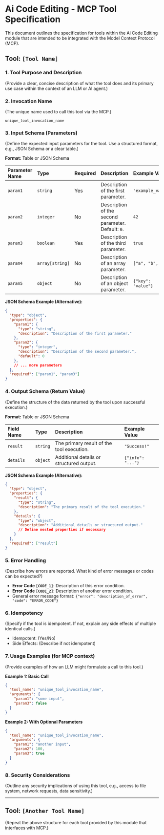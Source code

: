 # Ai Code Editing - MCP Tool Specification

This document outlines the specification for tools within the Ai Code Editing module that are intended to be integrated with the Model Context Protocol (MCP).

## Tool: `[Tool Name]`

### 1. Tool Purpose and Description

(Provide a clear, concise description of what the tool does and its primary use case within the context of an LLM or AI agent.)

### 2. Invocation Name

(The unique name used to call this tool via the MCP.)

`unique_tool_invocation_name`

### 3. Input Schema (Parameters)

(Define the expected input parameters for the tool. Use a structured format, e.g., JSON Schema or a clear table.)

**Format:** Table or JSON Schema

| Parameter Name | Type        | Required | Description                                      | Example Value      |
| :------------- | :---------- | :------- | :----------------------------------------------- | :----------------- |
| `param1`       | `string`    | Yes      | Description of the first parameter.              | `"example_value"`  |
| `param2`       | `integer`   | No       | Description of the second parameter. Default: `0`. | `42`               |
| `param3`       | `boolean`   | Yes      | Description of the third parameter.              | `true`             |
| `param4`       | `array[string]` | No   | Description of an array parameter.               | `["a", "b", "c"]`  |
| `param5`       | `object`    | No       | Description of an object parameter.              | `{"key": "value"}` |

**JSON Schema Example (Alternative):**

```json
{
  "type": "object",
  "properties": {
    "param1": {
      "type": "string",
      "description": "Description of the first parameter."
    },
    "param2": {
      "type": "integer",
      "description": "Description of the second parameter.",
      "default": 0
    },
    // ... more parameters
  },
  "required": ["param1", "param3"]
}
```

### 4. Output Schema (Return Value)

(Define the structure of the data returned by the tool upon successful execution.)

**Format:** Table or JSON Schema

| Field Name | Type     | Description                                  | Example Value     |
| :--------- | :------- | :------------------------------------------- | :---------------- |
| `result`   | `string` | The primary result of the tool execution.    | `"Success!"`      |
| `details`  | `object` | Additional details or structured output.     | `{"info": "..."}` |

**JSON Schema Example (Alternative):**

```json
{
  "type": "object",
  "properties": {
    "result": {
      "type": "string",
      "description": "The primary result of the tool execution."
    },
    "details": {
      "type": "object",
      "description": "Additional details or structured output."
      // Define nested properties if necessary
    }
  },
  "required": ["result"]
}
```

### 5. Error Handling

(Describe how errors are reported. What kind of error messages or codes can be expected?)

- **Error Code `[CODE_1]`**: Description of this error condition.
- **Error Code `[CODE_2]`**: Description of another error condition.
- General error message format: `{"error": "description_of_error", "code": "ERROR_CODE"}`

### 6. Idempotency

(Specify if the tool is idempotent. If not, explain any side effects of multiple identical calls.)

- Idempotent: (Yes/No)
- Side Effects: (Describe if not idempotent)

### 7. Usage Examples (for MCP context)

(Provide examples of how an LLM might formulate a call to this tool.)

**Example 1: Basic Call**

```json
{
  "tool_name": "unique_tool_invocation_name",
  "arguments": {
    "param1": "some input",
    "param3": false
  }
}
```

**Example 2: With Optional Parameters**

```json
{
  "tool_name": "unique_tool_invocation_name",
  "arguments": {
    "param1": "another input",
    "param2": 100,
    "param3": true
  }
}
```

### 8. Security Considerations

(Outline any security implications of using this tool, e.g., access to file system, network requests, data sensitivity.)

---

## Tool: `[Another Tool Name]`

(Repeat the above structure for each tool provided by this module that interfaces with MCP.) 